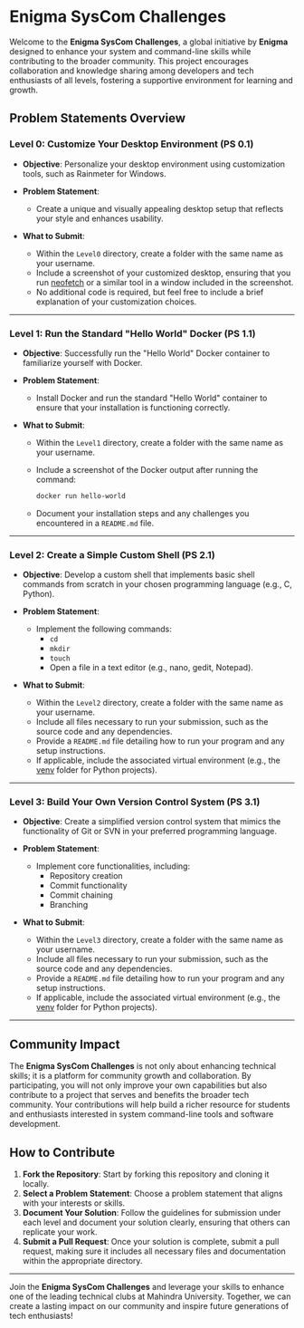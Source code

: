 # Enigma SysCom Challenges

Welcome to the **Enigma SysCom Challenges**, a global initiative by **Enigma** designed to enhance your system and command-line skills while contributing to the broader community. This project encourages collaboration and knowledge sharing among developers and tech enthusiasts of all levels, fostering a supportive environment for learning and growth.

## Problem Statements Overview

### Level 0: Customize Your Desktop Environment (PS 0.1)

- **Objective**: Personalize your desktop environment using customization tools, such as Rainmeter for Windows.

- **Problem Statement**:
  - Create a unique and visually appealing desktop setup that reflects your style and enhances usability.
  
- **What to Submit**:
  - Within the `Level0` directory, create a folder with the same name as your username.
  - Include a screenshot of your customized desktop, ensuring that you run [neofetch](https://github.com/dylanaraps/neofetch) or a similar tool in a window included in the screenshot.
  - No additional code is required, but feel free to include a brief explanation of your customization choices.

---

### Level 1: Run the Standard "Hello World" Docker (PS 1.1)

- **Objective**: Successfully run the "Hello World" Docker container to familiarize yourself with Docker.

- **Problem Statement**:
  - Install Docker and run the standard "Hello World" container to ensure that your installation is functioning correctly.

- **What to Submit**:
  - Within the `Level1` directory, create a folder with the same name as your username.
  - Include a screenshot of the Docker output after running the command:
  
    ```bash
    docker run hello-world
    ```

  - Document your installation steps and any challenges you encountered in a `README.md` file.

---

### Level 2: Create a Simple Custom Shell (PS 2.1)

- **Objective**: Develop a custom shell that implements basic shell commands from scratch in your chosen programming language (e.g., C, Python).

- **Problem Statement**:
  - Implement the following commands:
    - `cd`
    - `mkdir`
    - `touch`
    - Open a file in a text editor (e.g., nano, gedit, Notepad).
  
- **What to Submit**:
  - Within the `Level2` directory, create a folder with the same name as your username.
  - Include all files necessary to run your submission, such as the source code and any dependencies.
  - Provide a `README.md` file detailing how to run your program and any setup instructions.
  - If applicable, include the associated virtual environment (e.g., the [venv](https://docs.python.org/3/library/venv.html) folder for Python projects).

---

### Level 3: Build Your Own Version Control System (PS 3.1)

- **Objective**: Create a simplified version control system that mimics the functionality of Git or SVN in your preferred programming language.

- **Problem Statement**:
  - Implement core functionalities, including:
    - Repository creation
    - Commit functionality
    - Commit chaining
    - Branching
  
- **What to Submit**:
  - Within the `Level3` directory, create a folder with the same name as your username.
  - Include all files necessary to run your submission, such as the source code and any dependencies.
  - Provide a `README.md` file detailing how to run your program and any setup instructions.
  - If applicable, include the associated virtual environment (e.g., the [venv](https://docs.python.org/3/library/venv.html) folder for Python projects).

---

## Community Impact

The **Enigma SysCom Challenges** is not only about enhancing technical skills; it is a platform for community growth and collaboration. By participating, you will not only improve your own capabilities but also contribute to a project that serves and benefits the broader tech community. Your contributions will help build a richer resource for students and enthusiasts interested in system command-line tools and software development.

## How to Contribute

1. **Fork the Repository**: Start by forking this repository and cloning it locally.
2. **Select a Problem Statement**: Choose a problem statement that aligns with your interests or skills.
3. **Document Your Solution**: Follow the guidelines for submission under each level and document your solution clearly, ensuring that others can replicate your work.
4. **Submit a Pull Request**: Once your solution is complete, submit a pull request, making sure it includes all necessary files and documentation within the appropriate directory.

---

Join the **Enigma SysCom Challenges** and leverage your skills to enhance one of the leading technical clubs at Mahindra University. Together, we can create a lasting impact on our community and inspire future generations of tech enthusiasts!

